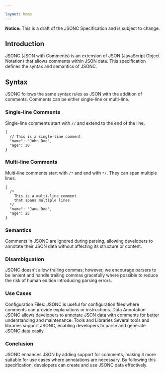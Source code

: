 ```yaml
---

layout: home
---
```


**Notice:** This is a draft of the JSONC Specification and is subject to change.

## Introduction

JSONC (JSON with Comments) is an extension of JSON (JavaScript Object Notation) that allows comments within JSON data. This specification defines the syntax and semantics of JSONC.

## Syntax

JSONC follows the same syntax rules as JSON with the addition of comments. Comments can be either single-line or multi-line.

### Single-line Comments

Single-line comments start with `//` and extend to the end of the line.

```jsonc
{
  // This is a single-line comment
  "name": "John Doe",
  "age": 30
}
```

### Multi-line Comments

Multi-line comments start with `/*` and end with `*/`. They can span multiple lines.

```jsonc
{
  /*
    This is a multi-line comment
    that spans multiple lines
  */
  "name": "Jane Doe",
  "age": 25
}
```

### Semantics

Comments in JSONC are ignored during parsing, allowing developers to annotate their JSON data without affecting its structure or content.

### Disambiguation

JSONC doesn't allow trailing commas; however, we encourage parsers to be lenient and handle trailing commas gracefully where possible to reduce the risk of human edition introducing parsing errors.

### Use Cases

Configuration Files: JSONC is useful for configuration files where comments can provide explanations or instructions.
Data Annotation: JSONC allows developers to annotate JSON data with comments for better understanding and maintenance.
Tools and Libraries
Several tools and libraries support JSONC, enabling developers to parse and generate JSONC data easily.

### Conclusion

JSONC enhances JSON by adding support for comments, making it more suitable for use cases where annotations are necessary. By following this specification, developers can create and use JSONC data effectively.